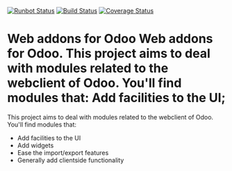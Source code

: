 [![Runbot Status](https://runbot.odoo-community.org/runbot/badge/flat/162/13.0.svg)](https://runbot.odoo-community.org/runbot/repo/github-com-oca-web-162)
[![Build Status](https://travis-ci.org/OCA/web.svg?branch=13.0)](https://travis-ci.org/OCA/web)
[![Coverage Status](https://coveralls.io/repos/OCA/web/badge.png?branch=13.0)](https://coveralls.io/r/OCA/web?branch=13.0)

Web addons for Odoo
Web addons for Odoo. This project aims to deal with modules related to the webclient of Odoo. You'll find modules that: Add facilities to the UI;
===================

This project aims to deal with modules related to the webclient of Odoo. You'll find modules that:

- Add facilities to the UI
- Add widgets
- Ease the import/export features
- Generally add clientside functionality
